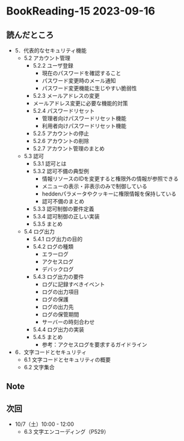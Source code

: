 # BookReading-15 2023-09-16

## 読んだところ
- 5．代表的なセキュリティ機能
  - 5.2 アカウント管理
    - 5.2.2 ユーザ登録
      - 現在のパスワードを確認すること
      - パスワード変更時のメール通知
      - パスワード変更機能に生じやすい脆弱性
    -  5.2.3 メールアドレスの変更
      - メールアドレス変更に必要な機能的対策
    - 5.2.4 パスワードリセット
      - 管理者向けパスワードリセット機能
      - 利用者向けパスワードリセット機能
    - 5.2.5 アカウントの停止
    - 5.2.6 アカウントの削除
    - 5.2.7 アカウント管理のまとめ
  - 5.3 認可
    - 5.3.1 認可とは
    - 5.3.2 認可不備の典型例
      - 情報リソースのIDを変更すると権限外の情報が参照できる
      - メニューの表示・非表示のみで制御している
      - heddenパラメータやクッキーに権限情報を保持している
      - 認可不備のまとめ
    - 5.3.3 認可制御の要件定義
    - 5.3.4 認可制御の正しい実装
    - 5.3.5 まとめ
  - 5.4 ログ出力
    - 5.4.1 ログ出力の目的
    - 5.4.2 ログの種類
      - エラーログ
      - アクセスログ
      - デバックログ
    - 5.4.3 ログ出力の要件
      - ログに記録すべきイベント
      - ログの出力項目
      - ログの保護
      - ログの出力先
      - ログの保管期間
      - サーバーの時刻合わせ
    - 5.4.4 ログ出力の実装
    - 5.4.5 まとめ
      - 参考：アクセスログを要求するガイドライン
- 6．文字コードとセキュリティ
  - 6.1 文字コードとセキュリティの概要
  - 6.2 文字集合

## Note

## 次回
- 10/7（土）10:00 - 12:00
  - 6.3 文字エンコーディング（P529）
